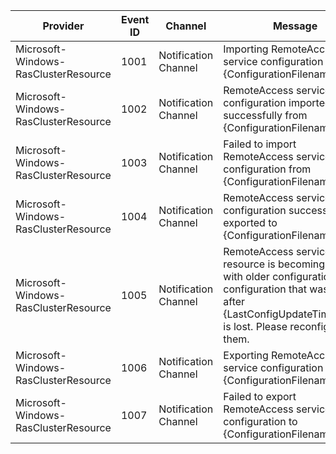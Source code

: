 Provider                              |  Event ID  |  Channel               |  Message
--------------------------------------|------------|------------------------|---------------------------------------------------------------------------------------------------------------------------------------------------------------------------------
Microsoft-Windows-RasClusterResource  |  1001      |  Notification Channel  |  Importing RemoteAccess service configuration using {ConfigurationFilename}.
Microsoft-Windows-RasClusterResource  |  1002      |  Notification Channel  |  RemoteAccess service configuration imported successfully from {ConfigurationFilename}.
Microsoft-Windows-RasClusterResource  |  1003      |  Notification Channel  |  Failed to import RemoteAccess service configuration from {ConfigurationFilename}.
Microsoft-Windows-RasClusterResource  |  1004      |  Notification Channel  |  RemoteAccess service configuration successfully exported to {ConfigurationFilename}.
Microsoft-Windows-RasClusterResource  |  1005      |  Notification Channel  |  RemoteAccess service resource is becoming online with older configuration. Any configuration that was done after {LastConfigUpdateTimeString} is lost. Please reconfigure them.
Microsoft-Windows-RasClusterResource  |  1006      |  Notification Channel  |  Exporting RemoteAccess service configuration to {ConfigurationFilename}.
Microsoft-Windows-RasClusterResource  |  1007      |  Notification Channel  |  Failed to export RemoteAccess service configuration to  {ConfigurationFilename}.